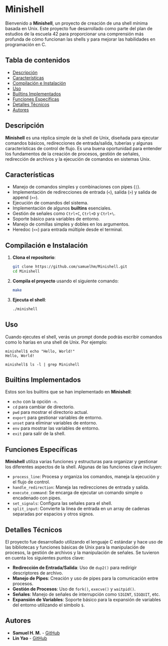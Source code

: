 
# Minishell

Bienvenido a **Minishell**, un proyecto de creación de una shell mínima basada en Unix. Este proyecto fue desarrollado como parte del plan de estudios de la escuela 42 para proporcionar una comprensión más profunda de cómo funcionan las shells y para mejorar las habilidades en programación en C.

## Tabla de contenidos

- [Descripción](#descripción)
- [Características](#características)
- [Compilación e Instalación](#compilación-e-instalación)
- [Uso](#uso)
- [Builtins Implementados](#builtins-implementados)
- [Funciones Específicas](#funciones-específicas)
- [Detalles Técnicos](#detalles-técnicos)
- [Autores](#autores)

## Descripción

**Minishell** es una réplica simple de la shell de Unix, diseñada para ejecutar comandos básicos, redirecciones de entrada/salida, tuberías y algunas características de control de flujo. Es una buena oportunidad para entender los fundamentos de la creación de procesos, gestión de señales, redirección de archivos y la ejecución de comandos en sistemas Unix.

## Características

- Manejo de comandos simples y combinaciones con pipes (`|`).
- Implementación de redirecciones de entrada (`<`), salida (`>`) y salida de append (`>>`).
- Ejecución de comandos del sistema.
- Implementación de algunos **builtins** esenciales.
- Gestión de señales como `Ctrl+C`, `Ctrl+D` y `Ctrl+\`.
- Soporte básico para variables de entorno.
- Manejo de comillas simples y dobles en los argumentos.
- Heredoc (`<<`) para entrada múltiple desde el terminal.

## Compilación e Instalación

1. **Clona el repositorio**:
   ```bash
   git clone https://github.com/samuelhm/Minishell.git
   cd Minishell
   ```

2. **Compila el proyecto** usando el siguiente comando:
   ```bash
   make
   ```

3. **Ejecuta el shell**:
   ```bash
   ./minishell
   ```

## Uso

Cuando ejecutes el shell, verás un prompt donde podrás escribir comandos como lo harías en una shell de Unix. Por ejemplo:

```shell
minishell$ echo "Hello, World!"
Hello, World!

minishell$ ls -l | grep Minishell
```

## Builtins Implementados

Estos son los builtins que se han implementado en **Minishell**:

- `echo` con la opción `-n`.
- `cd` para cambiar de directorio.
- `pwd` para mostrar el directorio actual.
- `export` para gestionar variables de entorno.
- `unset` para eliminar variables de entorno.
- `env` para mostrar las variables de entorno.
- `exit` para salir de la shell.

## Funciones Específicas

**Minishell** utiliza varias funciones y estructuras para organizar y gestionar los diferentes aspectos de la shell. Algunas de las funciones clave incluyen:

- `process_line`: Procesa y organiza los comandos, maneja la ejecución y el flujo de control.
- `handle_redirection`: Maneja las redirecciones de entrada y salida.
- `execute_command`: Se encarga de ejecutar un comando simple o encadenado con pipes.
- `set_signals`: Configura las señales para el shell.
- `split_input`: Convierte la línea de entrada en un array de cadenas separadas por espacios y otros signos.

## Detalles Técnicos

El proyecto fue desarrollado utilizando el lenguaje C estándar y hace uso de las bibliotecas y funciones básicas de Unix para la manipulación de procesos, la gestión de archivos y la manipulación de señales. Se tuvieron en cuenta los siguientes puntos clave:

- **Redirección de Entrada/Salida**: Uso de `dup2()` para redirigir descriptores de archivo.
- **Manejo de Pipes**: Creación y uso de pipes para la comunicación entre procesos.
- **Gestión de Procesos**: Uso de `fork()`, `execve()` y `waitpid()`.
- **Señales**: Manejo de señales de interrupción como `SIGINT`, `SIGQUIT`, etc.
- **Expansión de Variables**: Soporte básico para la expansión de variables del entorno utilizando el símbolo `$`.

## Autores

- **Samuel H. M.** - [GitHub](https://github.com/samuelhm)
- **Lin Yao** - [GitHub](https://github.com/hazeliny)
